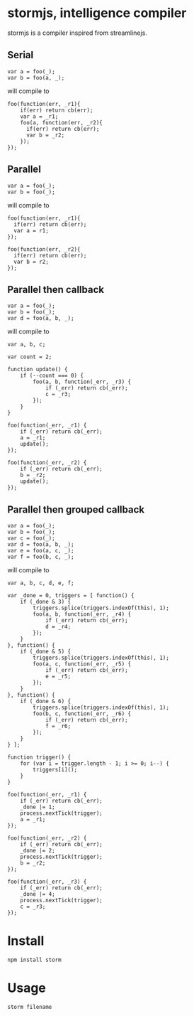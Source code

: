 stormjs, intelligence compiler
========

stormjs is a compiler inspired from streamlinejs.

Serial
----

    var a = foo(_);
    var b = foo(a, _);

will compile to

    foo(function(err, _r1){
        if(err) return cb(err);
        var a = _r1;
        foo(a, function(err, _r2){
          if(err) return cb(err);
          var b = _r2;
        });
    });

Parallel
----

    var a = foo(_);
    var b = foo(_);

will compile to

    foo(function(err, _r1){
      if(err) return cb(err);
      var a = r1;
    });

    foo(function(err, _r2){
      if(err) return cb(err);
      var b = r2;
    });

Parallel then callback
----

    var a = foo(_);
    var b = foo(_);
    var d = foo(a, b, _);

will compile to

    var a, b, c;

    var count = 2;

    function update() {
        if (--count === 0) {
            foo(a, b, function(_err, _r3) {
                if (_err) return cb(_err);
                c = _r3;
            });
        }
    }

    foo(function(_err, _r1) {
        if (_err) return cb(_err);
        a = _r1;
        update();
    });

    foo(function(_err, _r2) {
        if (_err) return cb(_err);
        b = _r2;
        update();
    });

Parallel then grouped callback
----

    var a = foo(_);
    var b = foo(_);
    var c = foo(_);
    var d = foo(a, b, _);
    var e = foo(a, c, _);
    var f = foo(b, c, _);

will compile to

    var a, b, c, d, e, f;

    var _done = 0, triggers = [ function() {
        if (_done & 3) {
            triggers.splice(triggers.indexOf(this), 1);
            foo(a, b, function(_err, _r4) {
                if (_err) return cb(_err);
                d = _r4;
            });
        }
    }, function() {
        if (_done & 5) {
            triggers.splice(triggers.indexOf(this), 1);
            foo(a, c, function(_err, _r5) {
                if (_err) return cb(_err);
                e = _r5;
            });
        }
    }, function() {
        if (_done & 6) {
            triggers.splice(triggers.indexOf(this), 1);
            foo(b, c, function(_err, _r6) {
                if (_err) return cb(_err);
                f = _r6;
            });
        }
    } ];

    function trigger() {
        for (var i = trigger.length - 1; i >= 0; i--) {
            triggers[i]();
        }
    }

    foo(function(_err, _r1) {
        if (_err) return cb(_err);
        _done |= 1;
        process.nextTick(trigger);
        a = _r1;
    });

    foo(function(_err, _r2) {
        if (_err) return cb(_err);
        _done |= 2;
        process.nextTick(trigger);
        b = _r2;
    });

    foo(function(_err, _r3) {
        if (_err) return cb(_err);
        _done |= 4;
        process.nextTick(trigger);
        c = _r3;
    });

Install
====

    npm install storm

Usage
====

    storm filename
